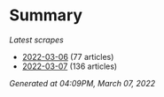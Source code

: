 # Summary
*Latest scrapes*
* [2022-03-06](https://github.com/nuuuwan/news_lk/blob/data/news_lk.2022-03-06.json) (77 articles)
* [2022-03-07](https://github.com/nuuuwan/news_lk/blob/data/news_lk.2022-03-07.json) (136 articles)

*Generated at 04:09PM, March 07, 2022*